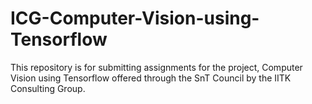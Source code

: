 # ICG-Computer-Vision-using-Tensorflow
This repository is for submitting assignments for the project, Computer Vision using Tensorflow offered through the SnT Council by the IITK Consulting Group.
